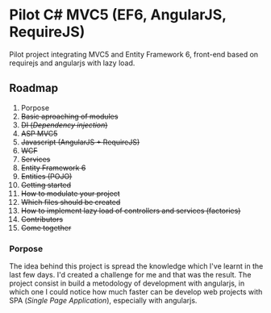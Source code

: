 Pilot C# MVC5 (EF6, AngularJS, RequireJS)
============================

Pilot project integrating MVC5 and Entity Framework 6, front-end based on requirejs and angularjs with lazy load.

## Roadmap
1. Porpose
2. ~~Basic aproaching of modules~~
  1. ~~DI (*Dependency injection*)~~
  2. ~~ASP MVC5~~
  3. ~~Javascript (AngularJS + RequireJS)~~
  4. ~~WCF~~
  5. ~~Services~~
  6. ~~Entity Framework 6~~
  7. ~~Entities (POJO)~~
3. ~~Getting started~~
  1. ~~How to modulate your project~~
  2. ~~Which files should be created~~
  3. ~~How to implement lazy load of controllers and services (factories)~~
4. ~~Contributors~~
5. ~~Come together~~


### Porpose
The idea behind this project is spread the knowledge which I've learnt in the last few days. I'd created a challenge for me and that was the result. The project consist in build a metodology of development with angularjs, in which one I could notice how much faster can be develop web projects with SPA (*Single Page Application*), especially with angularjs.
